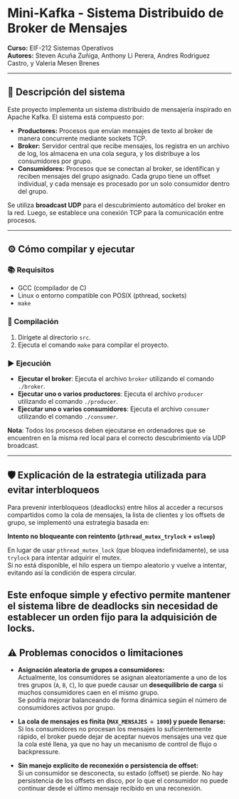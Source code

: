 # Mini-Kafka - Sistema Distribuido de Broker de Mensajes

**Curso:** EIF-212 Sistemas Operativos  
**Autores:** Steven Acuña Zuñiga, Anthony Li Perera, Andres Rodriguez Castro, y Valeria Mesen Brenes  

---

## 📌 Descripción del sistema

Este proyecto implementa un sistema distribuido de mensajería inspirado en Apache Kafka. El sistema está compuesto por:

- **Productores:** Procesos que envían mensajes de texto al broker de manera concurrente mediante sockets TCP.
- **Broker:** Servidor central que recibe mensajes, los registra en un archivo de log, los almacena en una cola segura, y los distribuye a los consumidores por grupo.
- **Consumidores:** Procesos que se conectan al broker, se identifican y reciben mensajes del grupo asignado. Cada grupo tiene un offset individual, y cada mensaje es procesado por un solo consumidor dentro del grupo.

Se utiliza **broadcast UDP** para el descubrimiento automático del broker en la red. Luego, se establece una conexión TCP para la comunicación entre procesos.

---

## ⚙️ Cómo compilar y ejecutar

### 📚 Requisitos
- GCC (compilador de C)
- Linux o entorno compatible con POSIX (pthread, sockets)
- `make`

### 🔨 Compilación
1. Dirígete al directorio `src`.
2. Ejecuta el comando `make` para compilar el proyecto.

### ▶️ Ejecución
- **Ejecutar el broker**: Ejecuta el archivo `broker` utilizando el comando `./broker`.
- **Ejecutar uno o varios productores**: Ejecuta el archivo `producer` utilizando el comando `./producer`.
- **Ejecutar uno o varios consumidores**: Ejecuta el archivo `consumer` utilizando el comando `./consumer`.

**Nota**: Todos los procesos deben ejecutarse en ordenadores que se encuentren en la misma red local para el correcto descubrimiento vía UDP broadcast.

---

## 🛡️ Explicación de la estrategia utilizada para evitar interbloqueos 
Para prevenir interbloqueos (deadlocks) entre hilos al acceder a recursos compartidos como la cola de mensajes, la lista de clientes y los offsets de grupo, se implementó una estrategia basada en:

**Intento no bloqueante con reintento (`pthread_mutex_trylock` + `usleep`)**

En lugar de usar `pthread_mutex_lock` (que bloquea indefinidamente), se usa `trylock` para intentar adquirir el mutex.  
Si no está disponible, el hilo espera un tiempo aleatorio y vuelve a intentar, evitando así la condición de espera circular.

Este enfoque simple y efectivo permite mantener el sistema libre de deadlocks sin necesidad de establecer un orden fijo para la adquisición de locks.
---

## ⚠️ Problemas conocidos o limitaciones 

- **Asignación aleatoria de grupos a consumidores:**  
  Actualmente, los consumidores se asignan aleatoriamente a uno de los tres grupos (`A`, `B`, `C`), lo que puede causar un **desequilibrio de carga** si muchos consumidores caen en el mismo grupo.  
  Se podría mejorar balanceando de forma dinámica según el número de consumidores activos por grupo.

- **La cola de mensajes es finita (`MAX_MENSAJES = 1000`) y puede llenarse:**  
  Si los consumidores no procesan los mensajes lo suficientemente rápido, el broker puede dejar de aceptar nuevos mensajes una vez que la cola esté llena, ya que no hay un mecanismo de control de flujo o backpressure.

- **Sin manejo explícito de reconexión o persistencia de offset:**  
  Si un consumidor se desconecta, su estado (offset) se pierde. No hay persistencia de los offsets en disco, por lo que el consumidor no puede continuar desde el último mensaje recibido en una reconexión.
